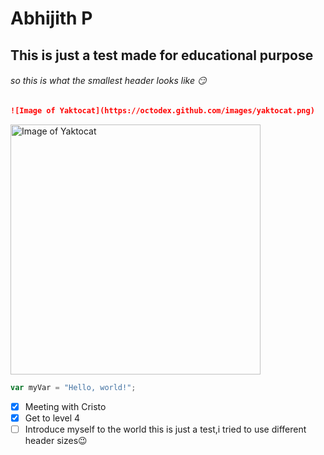 # Abhijith P

## This is just a test made for educational purpose
###### so this is what the smallest header looks like 😏
```md
![Image of Yaktocat](https://octodex.github.com/images/yaktocat.png)
```
<img alt="Image of Yaktocat" src=https://octodex.github.com/images/yaktocat.png width=400>

``` javascript
var myVar = "Hello, world!";
```


- [x] Meeting with Cristo
- [x] Get to level 4
- [ ] Introduce myself to the world
this is just a test,i tried to use different header sizes😉
